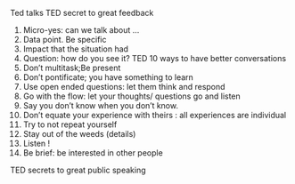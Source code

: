 Ted talks
TED secret to great feedback 
1. Micro-yes: can we talk about …
2. Data point. Be specific 
3. Impact that the situation had
4. Question: how do you see it?
TED 10 ways to have better conversations 
1. Don’t multitask;Be present
2. Don’t pontificate; you have something to learn 
3. Use open ended questions: let them think and respond 
4. Go with the flow: let your thoughts/ questions go and listen 
5. Say you don’t know when you don’t know.
6. Don’t equate your experience with theirs : all experiences are individual 
7. Try to not repeat yourself 
8. Stay out of the weeds (details)
9. Listen !
10. Be brief: be interested in other people 

TED secrets to great public speaking
